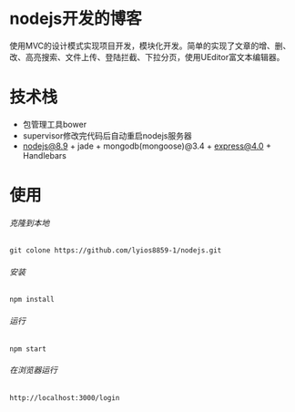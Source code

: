 # nodejs开发的博客

使用MVC的设计模式实现项目开发，模块化开发。简单的实现了文章的增、删、改、高亮搜索、文件上传、登陆拦截、下拉分页，使用UEditor富文本编辑器。

# 技术栈
* 包管理工具bower
* supervisor修改完代码后自动重启nodejs服务器
* nodejs@8.9 + jade + mongodb(mongoose)@3.4 + express@4.0 + Handlebars

# 使用
######	克隆到本地
	git colone https://github.com/lyios8859-1/nodejs.git
######   安装
	npm install
######	运行
	npm start
###### 在浏览器运行
	http://localhost:3000/login
